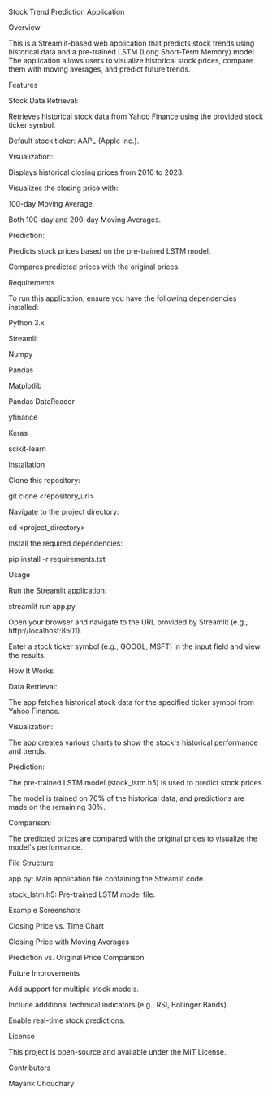 Stock Trend Prediction Application

Overview

This is a Streamlit-based web application that predicts stock trends using historical data and a pre-trained LSTM (Long Short-Term Memory) model. The application allows users to visualize historical stock prices, compare them with moving averages, and predict future trends.

Features

Stock Data Retrieval:

Retrieves historical stock data from Yahoo Finance using the provided stock ticker symbol.

Default stock ticker: AAPL (Apple Inc.).

Visualization:

Displays historical closing prices from 2010 to 2023.

Visualizes the closing price with:

100-day Moving Average.

Both 100-day and 200-day Moving Averages.

Prediction:

Predicts stock prices based on the pre-trained LSTM model.

Compares predicted prices with the original prices.

Requirements

To run this application, ensure you have the following dependencies installed:

Python 3.x

Streamlit

Numpy

Pandas

Matplotlib

Pandas DataReader

yfinance

Keras

scikit-learn

Installation

Clone this repository:

git clone <repository_url>

Navigate to the project directory:

cd <project_directory>

Install the required dependencies:

pip install -r requirements.txt

Usage

Run the Streamlit application:

streamlit run app.py

Open your browser and navigate to the URL provided by Streamlit (e.g., http://localhost:8501).

Enter a stock ticker symbol (e.g., GOOGL, MSFT) in the input field and view the results.

How It Works

Data Retrieval:

The app fetches historical stock data for the specified ticker symbol from Yahoo Finance.

Visualization:

The app creates various charts to show the stock's historical performance and trends.

Prediction:

The pre-trained LSTM model (stock_lstm.h5) is used to predict stock prices.

The model is trained on 70% of the historical data, and predictions are made on the remaining 30%.

Comparison:

The predicted prices are compared with the original prices to visualize the model's performance.

File Structure

app.py: Main application file containing the Streamlit code.

stock_lstm.h5: Pre-trained LSTM model file.

Example Screenshots

Closing Price vs. Time Chart

Closing Price with Moving Averages

Prediction vs. Original Price Comparison

Future Improvements

Add support for multiple stock models.

Include additional technical indicators (e.g., RSI, Bollinger Bands).

Enable real-time stock predictions.

License

This project is open-source and available under the MIT License.

Contributors

Mayank Choudhary
